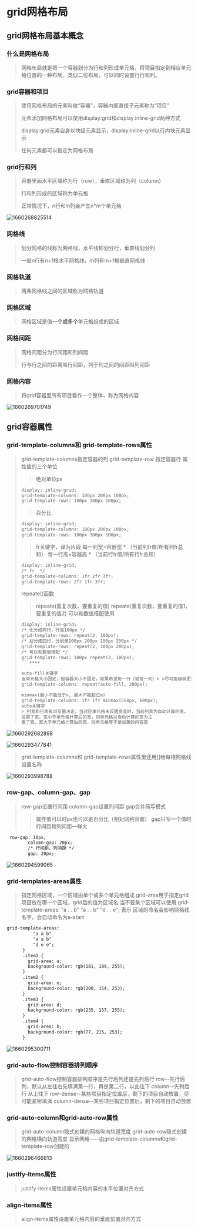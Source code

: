 # grid网格布局

## grid网格布局基本概念

### 什么是网格布局

> 网格布局就是把一个容器划分为行和列形成单元格，将项目指定到相应单元格位置的一种布局，类似二位布局，可以同时设置行行和列。

### grid容器和项目

> 使用网格布局的元素叫做“容器”，容器内部直接子元素称为“项目”
> 
> 元素添加网格布局可以使用display:grid和display:inline-grid两种方式
> 
> display:grid元素自身以块级元素显示，display:inline-grid以行内块元素显示
> 
> 任何元素都可以指定为网格布局

### grid行和列

> 容器里面水平区域称为行（row），垂直区域称为列（column）
> 
> 行和列形成的区域称为单元格
> 
> 正常情况下，n行和m列会产生n*m个单元格
> 

![1660268825514](E:\Vscode\30dayslearning\src\03-css-basic-learning\14-grid网格布局\images\1660268825514.png)


### 网格线

> 划分网格的线称为网格线，水平线称划分行，垂直线划分列
> 
> 一般n行有n+1根水平网格线，m列有m+1根垂直网格线

### 网格轨道

> 两条网格线之间的区域称为网格轨道

### 网格区域

> 网格区域是值**一个或多个**单元格组成的区域

### 网格间距

> 网格间距分为行间距和列间距
> 
> 行与行之间的距离叫行间距，列于列之间的间距叫列间距

### 网格内容

> 将grid容器里所有项目看作一个整体，称为网格内容

![1660269701749](E:\Vscode\30dayslearning\src\03-css-basic-learning\14-grid网格布局\images\1660269701749.png)


## grid容器属性

###  grid-template-columns和 grid-template-rows属性

>  grid-template-columns指定容器的列
>  grid-template-row 指定容器行
>  属性值的三个单位
>  > 绝对单位px
>  ```html
>  display: inline-grid;
>  grid-template-columns: 100px 200px 100px;
>  grid-template-rows: 100px 300px 100px;
>  ```
>  > 百分比
>  ```html
>  display: inline-grid;
>  grid-template-columns: 100px 200px 100px;
>  grid-template-rows: 100px 300px 100px;
>  ```
>  > fr关键字，译为片段
>  > 每一列宽=容器宽 * （当前列fr值/所有列fr总和）
>  > 每一行高=容器高 * （当前行fr值/所有行fr总和）
>  ```html
>  display: inline-grid;
>  /* fr  */
>  grid-template-columns: 1fr 2fr 3fr;
>  grid-template-rows: 2fr 1fr 3fr;
>  ```
>  repeate()函数
>  > repeate(重复次数，要重复的值)
>  > repeate(重复次数，要重复的值1，要重复的值2)
>  > 可以和数值搭配使用
>  ```html
>  display: inline-grid;
>  /* 化分成两行，行高100px */
>  grid-template-rows: repeat(2, 100px);
>  /* 划分成四行，分别是100px 200px 100px 200px */
>  grid-template-rows: repeat(2, 100px 200px);
>  /* 可以和数值搭配 */
>  grid-template-rows: 100px repeat(2, 100px);
>  ​```****
>  
>  auto-fill关键字
>  当单元格大小固定，但容器大小不固定，如果希望每一行（或每一列）> >尽可能容纳更多单元格，就可以用auto-fill自动填充
>  grid-template-columns: repeat(auto-fill, 200px);
>  
>  minmax(最小不能低于n, 最大不能超过m)
>  grid-template-columns: 1fr 1fr minmax(550px, 600px);
>  auto关键字
>  > 列宽和行高有浏览器决定，当对应单元格未设置宽度时，当前列宽为自动计算的宽，
>  设置了宽，宽小于单元格计算后的宽，则单元格以自动计算的宽为主
>  置了宽，宽大于单元格计算后的宽，则单元格等于是设置的内容宽
>  ```

![1660292682898](E:\Vscode\30dayslearning\src\03-css-basic-learning\14-grid网格布局\images\1660292682898.png)

![1660293477841](E:\Vscode\30dayslearning\src\03-css-basic-learning\14-grid网格布局\images\1660293477841.png)


> grid-template-columns和 grid-template-rows属性里还用[]给每根网格线设置名称

![1660293998788](E:\Vscode\30dayslearning\src\03-css-basic-learning\14-grid网格布局\images\1660293998788.png)

### row-gap、column-gap、gap

> row-gap设置行间距
> column-gap设置列间距
> gap合并简写模式
> > 属性值可以时px也可以是百分比（相对网格容器）
> > gap只写一个值时行间距和列间距一样大

```html
 row-gap: 10px;
        column-gap: 20px;
        /* 行间距、列间距 */
        gap: 20px;
```

![1660294599065](E:\Vscode\30dayslearning\src\03-css-basic-learning\14-grid网格布局\images\1660294599065.png)

### grid-templates-areas属性

> 指定网格区域，一个区域由单个或多个单元格组成
> grid-area用于指定grid项目放在哪一个区域，grid后的值为区域名
> 当不要某个区域可以使用
> grid-template-areas:
          "a . . b"
          "a . . b"
          "d . . e";
      表示
> 区域的命名会影响网格线名字，会自动命名为a-start

```html
grid-template-areas:
          "a a b"
          "a a b"
          "d e e";
      }
      .item1 {
        grid-area: a;
        background-color: rgb(181, 189, 255);
      }
      .item2 {
        grid-area: e;
        background-color: rgb(200, 154, 253);
      }
      .item3 {
        grid-area: d;
        background-color: rgb(235, 157, 255);
      }
      .item4 {
        grid-area: b;
        background-color: rgb(77, 215, 253);
      }
```

![1660295300711](E:\Vscode\30dayslearning\src\03-css-basic-learning\14-grid网格布局\images\1660295300711.png)

### grid-auto-flow控制容器排列顺序

> grid-auto-flow控制容器排列顺序是先行后列还是先列后行
> row--先行后列，默认从左往右先填满第一行，再是第二行，以此往下
> column--先列后行 从上往下
> row-dense--某些项目指定位置后，剩下的项目自动放置，尽可能紧密填满
> column-dense--某些项目指定位置后，剩下的项目自动放置

### grid-auto-column和grid-auto-row属性

> grid-auto-column隐式创建的网格纵向轨道宽度
> grid-auto-row隐式创建的网格横向轨道高度
> 显示网格----由grid-template-columns和grid-template-row创建的

![1660296466613](E:\Vscode\30dayslearning\src\03-css-basic-learning\14-grid网格布局\images\1660296466613.png)

### justify-items属性

> justify-items属性设置单元格内容的水平位置对齐方式
> 
### align-items属性

> align-items属性设置单元格内容的垂直位置对齐方式